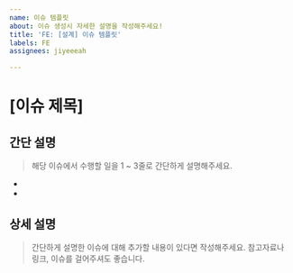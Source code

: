 ```yaml
---
name: 이슈 템플릿
about: 이슈 생성시 자세한 설명을 작성해주세요!
title: 'FE: [설계] 이슈 템플릿'
labels: FE
assignees: jiyeeeah

---
```


# [이슈 제목]

## 간단 설명
> 해당 이슈에서 수행할 일을 1 ~ 3줄로 간단하게 설명해주세요.

- 
- 

## 상세 설명
> 간단하게 설명한 이슈에 대해 추가할 내용이 있다면 작성해주세요.
> 참고자료나 링크, 이슈를 걸어주셔도 좋습니다.
